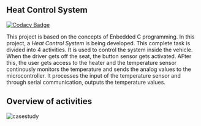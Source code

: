 ## Heat Control System

[![Codacy Badge](https://api.codacy.com/project/badge/Grade/5a08170849624572b58e140344c6333b)](https://app.codacy.com/gh/KajalAwasthi/stepIn-embC_casestudy?utm_source=github.com&utm_medium=referral&utm_content=KajalAwasthi/stepIn-embC_casestudy&utm_campaign=Badge_Grade_Settings)


This project is based on the concepts of Enbedded C programming. In this project, a *Heat Control System* is being developed. This complete task is divided into 4 activities. It is used to control the system inside the vehicle. When the driver gets off the seat, the button sensor gets activated. AFter this, the user gets access to the heater and the temperature sensor continously monitors the temperature and sends the analog values to the microcontroller. It processes the input of the temperature sensor and through serial communication, outputs the temperature values.

## Overview of activities
![casestudy](https://user-images.githubusercontent.com/89745488/133445870-f66a14bd-0b18-4311-9d96-4bb68030c6c0.PNG)
